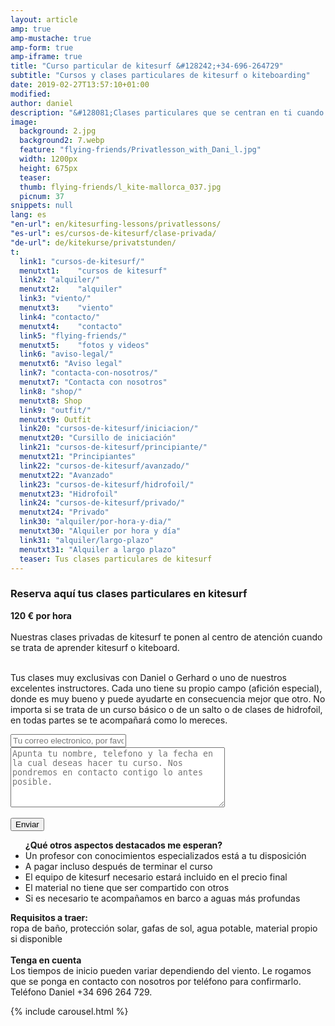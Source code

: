 ```yaml
---
layout: article
amp: true
amp-mustache: true
amp-form: true
amp-iframe: true
title: "Curso particular de kitesurf &#128242;+34-696-264729"
subtitle: "Cursos y clases particulares de kitesurf o kiteboarding"
date: 2019-02-27T13:57:10+01:00
modified: 
author: daniel
description: "&#128081;Clases particulares que se centran en ti cuando se trata de kitesurf. Para todos los que desean llegar a su destino más rápido"
image:
  background: 2.jpg
  background2: 7.webp
  feature: "flying-friends/Privatlesson_with_Dani_l.jpg"
  width: 1200px
  height: 675px
  teaser:
  thumb: flying-friends/l_kite-mallorca_037.jpg
  picnum: 37
snippets: null
lang: es
"en-url": en/kitesurfing-lessons/privatlessons/
"es-url": es/cursos-de-kitesurf/clase-privada/
"de-url": de/kitekurse/privatstunden/
t:
  link1: "cursos-de-kitesurf/"
  menutxt1:    "cursos de kitesurf"
  link2: "alquiler/"
  menutxt2:    "alquiler"
  link3: "viento/"
  menutxt3:    "viento"
  link4: "contacto/"
  menutxt4:    "contacto"
  link5: "flying-friends/"
  menutxt5:    "fotos y videos"
  link6: "aviso-legal/"
  menutxt6: "Aviso legal"
  link7: "contacta-con-nosotros/"
  menutxt7: "Contacta con nosotros"
  link8: "shop/"
  menutxt8: Shop
  link9: "outfit/"
  menutxt9: Outfit
  link20: "cursos-de-kitesurf/iniciacion/"
  menutxt20: "Cursillo de iniciación"
  link21: "cursos-de-kitesurf/principiante/"
  menutxt21: "Principiantes"
  link22: "cursos-de-kitesurf/avanzado/"
  menutxt22: "Avanzado"
  link23: "cursos-de-kitesurf/hidrofoil/"
  menutxt23: "Hidrofoil"
  link24: "cursos-de-kitesurf/privado/"
  menutxt24: "Privado"
  link30: "alquiler/por-hora-y-dia/"
  menutxt30: "Alquiler por hora y día"
  link31: "alquiler/largo-plazo"
  menutxt31: "Alquiler a largo plazo"
  teaser: Tus clases particulares de kitesurf
---
```


<h3>Reserva aquí tus clases particulares en kitesurf</h3>
 
<strong>120 € por hora </strong><br><br>
<span>Nuestras clases privadas de kitesurf te ponen al centro de atención cuando se trata de aprender kitesurf o kiteboard.<br><br>

Tus clases muy exclusivas con Daniel o Gerhard o uno de nuestros excelentes instructores. Cada uno tiene su propio campo (afición especial), donde es muy bueno y puede ayudarte en consecuencia mejor que otro. No importa si se trata de un curso básico o de un salto o de clases de hidrofoil, en todas partes se te acompañará como lo mereces.<br>
</span>
<div class="item">
<form method="POST" action-xhr="https://formspree.io/team@kite-mallorca.com">
  <input type="email" name="_replyto" placeholder="Tu correo electronico, por favor revisalo antes de enviar" required>
  <input type="hidden" name="_subject" value="Encuesta de reserva para clases particulares">
  <textarea name="body" cols="40" rows="6" placeholder="Apunta tu nombre, telefono y la fecha en la cual deseas hacer tu curso. Nos pondremos en contacto contigo lo antes posible."></textarea>
  <span></span><br><br>
  <input type="hidden" name="_next" value="{{ site.url }}/es/gracias">
  <input type="submit" value="Enviar">
</form>
<ul><strong>¿Qué otros aspectos destacados me esperan?</strong>
  <li>Un profesor con conocimientos especializados está a tu disposición</li>
  <li>A pagar incluso después de terminar el curso</li>
  <li>El equipo de kitesurf necesario estará incluido en el precio final</li>
  <li>El material no tiene que ser compartido con otros</li>
  <li>Si es necesario te acompañamos en barco a aguas más profundas</li>
</ul>
<span><strong>Requisitos a traer:</strong><br>
ropa de baño, protección solar, gafas de sol, agua potable, material propio si disponible</span><br><br>
<span><strong>Tenga en cuenta</strong><br>
Los tiempos de inicio pueden variar dependiendo del viento. Le rogamos que se ponga en contacto con nosotros por teléfono para confirmarlo. Teléfono Daniel +34 696 264 729.</span>
</div>

{% include carousel.html %}
